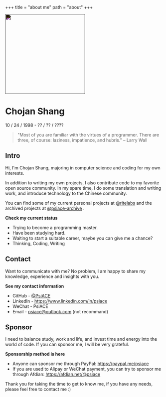 +++
title = "about me"
path = "about"
+++

<img height="256" style="filter: invert(100%);" src="https://raw.githubusercontent.com/PsiACE/logo/main/logo.svg"/>

# Chojan Shang

10 / 24 / 1998 - ?? / ?? / ????

> "Most of you are familiar with the virtues of a programmer. There are three, of course: laziness, impatience, and hubris." – Larry Wall

## Intro

Hi, I'm Chojan Shang, majoring in computer science and coding for my own interests.

In addition to writing my own projects, I also contribute code to my favorite open source community. In my spare time, I do some translation and writing work, and introduce technology to the Chinese community.

You can find some of my current personal projects at [@ritelabs](https://github.com/ritelabs/) and the archived projects at [@psiace-archive](https://github.com/psiace-archive) .

**Check my current status**

- Trying to become a programming master.
- Have been studying hard.
- Waiting to start a suitable career, maybe you can give me a chance?
- Thinking, Coding, Writing

## Contact

Want to communicate with me? No problem, I am happy to share my knowledge, experience and insights with you.

**See my contact information**

- GitHub - [@PsiACE](https://github.com/psiace)
- LinkedIn - <https://www.linkedin.com/in/psiace>
- WeChat - PsiACE
- Email - <psiace@outlook.com> (not recommand)

## Sponsor

I need to balance study, work and life, and invest time and energy into the world of code. If you can sponsor me, I will be very grateful.

**Sponsorship method is here**

- Anyone can sponsor me through PayPal: <https://paypal.me/psiace>
- If you are used to Alipay or WeChat payment, you can try to sponsor me through Afdian: <https://afdian.net/@psiace>

Thank you for taking the time to get to know me, if you have any needs, please feel free to contact me :)
